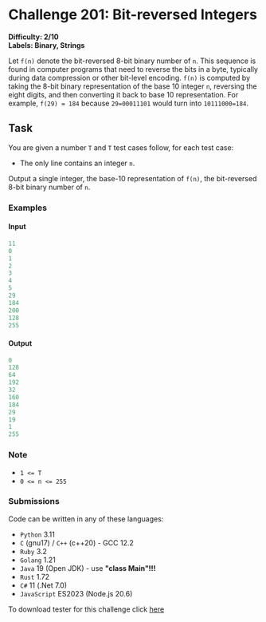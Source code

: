 # Challenge 201: Bit-reversed Integers

**Difficulty: 2/10  
Labels: Binary, Strings**

Let `f(n)` denote the bit-reversed 8-bit binary number of `n`. This sequence is found in computer programs that need to reverse the bits in a byte, typically during data compression or other bit-level encoding. `f(n)` is computed by taking the 8-bit binary representation of the base 10 integer `n`, reversing the eight digits, and then converting it back to base 10 representation.
For example, `f(29) = 184` because `29=00011101` would turn into `10111000=184`.

## Task

You are given a number `T` and `T` test cases follow, for each test case:

- The only line contains an integer `n`.

Output a single integer, the base-10 representation of `f(n)`, the bit-reversed 8-bit binary number of `n`.

### Examples

#### Input

```rust
11
0
1
2
3
4
5
29
184
200
128
255
```

#### Output

```rust
0
‌128
64
192
32
160
184
29
19
1
255
```

### Note

- `1 <= T`
- `0 <= n <= 255`

### Submissions

Code can be written in any of these languages:

- `Python` 3.11
- `C` (gnu17) / `C++` (c++20) - GCC 12.2
- `Ruby` 3.2
- `Golang` 1.21
- `Java` 19 (Open JDK) - use **"class Main"!!!**
- `Rust` 1.72
- `C#` 11 (.Net 7.0)
- `JavaScript` ES2023 (Node.js 20.6)

To download tester for this challenge click [here](https://downgit.github.io/#/home?url=https://github.com/Pomroka/TWT_Challenges_Tester/tree/main/Challenge_201)
